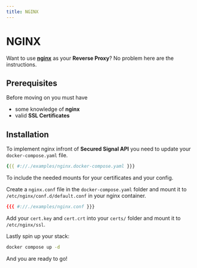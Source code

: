 ```yaml
---
title: NGINX
---
```


# NGINX

Want to use [**nginx**](https://github.com/nginx/nginx) as your **Reverse Proxy**?
No problem here are the instructions.

## Prerequisites

Before moving on you must have

- some knowledge of **nginx**
- valid **SSL Certificates**

## Installation

To implement nginx infront of **Secured Signal API** you need to update your `docker-compose.yaml` file.

```yaml
{{{ #://./examples/nginx.docker-compose.yaml }}}
```

To include the needed mounts for your certificates and your config.

Create a `nginx.conf` file in the `docker-compose.yaml` folder and mount it to `/etc/nginx/conf.d/default.conf` in your nginx container.

```conf
{{{ #://./examples/nginx.conf }}}
```

Add your `cert.key` and `cert.crt` into your `certs/` folder and mount it to `/etc/nginx/ssl`.

Lastly spin up your stack:

```bash
docker compose up -d
```

And you are ready to go!
